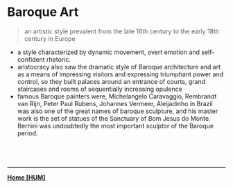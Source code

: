 # Baroque Art
> an artistic style prevalent from the late 16th century to the early 18th century in Europe

- a style characterized by dynamic movement, overt emotion and self-confident rhetoric.
- aristocracy also saw the dramatic style of Baroque architecture and art as a means of impressing visitors and expressing triumphant power and control, so they built palaces around an entrance of courts, grand staircases and rooms of sequentially increasing opulence
- famous Baroque painters were, Michelangelo Caravaggio, Rembrandt van Rijn, Peter Paul Rubens, Johannes Vermeer, Aleijadinho in Brazil was also one of the great names of baroque sculpture, and his master work is the set of statues of the Sanctuary of Bom Jesus do Monte. Bernini was undoubtedly the most important sculptor of the Baroque period.
<br>

# 
---
**[Home [HUM]](HUM101)**